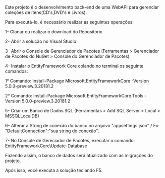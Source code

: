 Este projeto é o desenvolvimento back-end de uma WebAPI para gerenciar coleções de itens(CD's,DVD's e Livros).

Para executá-lo, é necessário realizar as seguintes operações:

1- Clonar ou realizar o download do Repositório.

2- Abrir a solução no Visual Studio

3- Abrir o Console de Gerenciador de Pacotes (Ferramentas > Gerenciador de Pacotes do NuGet > Console do Gerenciador de Pacotes)


4- Instalar o EntityFramework Core colando no terminal os seguinte comandos:

   1° Comando: Install-Package Microsoft.EntityFrameworkCore -Version 5.0.0-preview.3.20181.2
 
   2° Comando: Install-Package Microsoft.EntityFrameworkCore.Tools -Version 5.0.0-preview.3.20181.2
   

5- Criar um Banco de Dados SQL (Ferramentas > Add SQL Server > Local > MSSQLLocalDB)

6- Alterar a String de conexão do banco no arquivo "appsettings.json" / Ex: "DefaultConnection":"sua string de conexão".

7- No Console de Gereciador de Pacotes, executar o comando: EntityFrameworkCore\Update-Database

Fazendo assim, o banco de dados será atualizado com as migrações do projeto.

Após isso, você executa a solução teclando F5.
